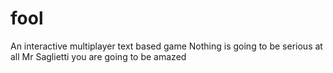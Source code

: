 # fool
An interactive multiplayer text based game
Nothing is going to be serious at all
Mr Saglietti you are going to be amazed